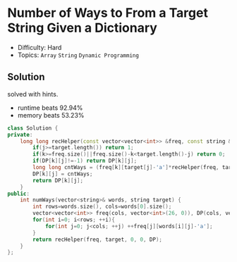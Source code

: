 # Number of Ways to From a Target String Given a Dictionary
- Difficulty: Hard
- Topics: `Array` `String` `Dynamic Programming`

## Solution
solved with hints.
- runtime beats 92.94%
- memory beats 53.23%
``` cpp
class Solution {
private:
    long long recHelper(const vector<vector<int>> &freq, const string &target, int k, int j, vector<vector<int>> &DP){
        if(j>=target.length()) return 1;
        if(k>=freq.size()||freq.size()-k<target.length()-j) return 0;
        if(DP[k][j]!=-1) return DP[k][j];
        long long cntWays = (freq[k][target[j]-'a']*recHelper(freq, target, k+1, j+1, DP)+recHelper(freq, target, k+1, j, DP))%1000000007;
        DP[k][j] = cntWays;
        return DP[k][j];
    }
public:
    int numWays(vector<string>& words, string target) {
        int rows=words.size(), cols=words[0].size();
        vector<vector<int>> freq(cols, vector<int>(26, 0)), DP(cols, vector<int>(target.length(), -1));
        for(int i=0; i<rows; ++i){
            for(int j=0; j<cols; ++j) ++freq[j][words[i][j]-'a'];
        }
        return recHelper(freq, target, 0, 0, DP);
    }
};
```

<!-- ## Improving
### source code
- runtime beats 
- memory beats 
``` cpp
``` -->